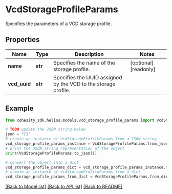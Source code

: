 # VcdStorageProfileParams

Specifies the parameters of a VCD storage profile.

## Properties

Name | Type | Description | Notes
------------ | ------------- | ------------- | -------------
**name** | **str** | Specifies the name of the storage profile. | [optional] [readonly] 
**vcd_uuid** | **str** | Specifies the UUID assigned by the VCD to the storage profile. | 

## Example

```python
from cohesity_sdk.helios.models.vcd_storage_profile_params import VcdStorageProfileParams

# TODO update the JSON string below
json = "{}"
# create an instance of VcdStorageProfileParams from a JSON string
vcd_storage_profile_params_instance = VcdStorageProfileParams.from_json(json)
# print the JSON string representation of the object
print(VcdStorageProfileParams.to_json())

# convert the object into a dict
vcd_storage_profile_params_dict = vcd_storage_profile_params_instance.to_dict()
# create an instance of VcdStorageProfileParams from a dict
vcd_storage_profile_params_from_dict = VcdStorageProfileParams.from_dict(vcd_storage_profile_params_dict)
```
[[Back to Model list]](../README.md#documentation-for-models) [[Back to API list]](../README.md#documentation-for-api-endpoints) [[Back to README]](../README.md)


